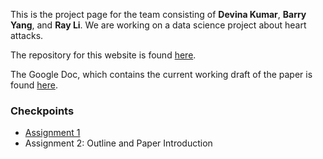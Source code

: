 This is the project page for the team consisting of **Devina Kumar**, **Barry Yang**, and **Ray Li**. We are working on a data science project about heart attacks.

The repository for this website is found [here](https://github.com/byang18/dsforhealth).

The Google Doc, which contains the current working draft of the paper is found [here](https://docs.google.com/document/d/1QSn9jRyujByszDhKS1550un3el3O3_bRRT9sri4dM8w/edit?usp=sharing).

### Checkpoints
- [Assignment 1](./checkpoints/assignment1.md)
- Assignment 2: Outline and Paper Introduction
